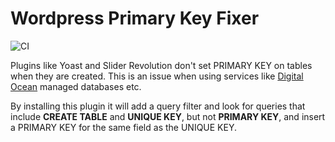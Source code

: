 # Wordpress Primary Key Fixer

![CI](https://github.com/omelhus/wp-pk-fixer/workflows/CI/badge.svg)

Plugins like Yoast and Slider Revolution don't set PRIMARY KEY on tables when they are created. This is an issue when using services like [Digital Ocean](https://m.do.co/c/2e4765cb177c) managed databases etc.

By installing this plugin it will add a query filter and look for queries that include **CREATE TABLE** and **UNIQUE KEY**, but not **PRIMARY KEY**, and insert a PRIMARY KEY for the same field as the UNIQUE KEY.

